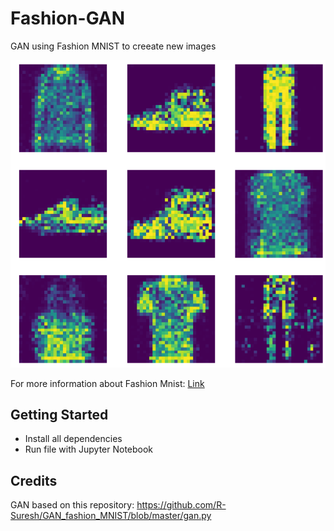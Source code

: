# Fashion-GAN
GAN using Fashion MNIST to creeate new images

![Example](https://github.com/Stefan850/Fashion-GAN/blob/master/example.png)

For more information about Fashion Mnist: [Link](https://github.com/zalandoresearch/fashion-mnist)

## Getting Started
 - Install all dependencies
 - Run file with Jupyter Notebook


## Credits
GAN based on this repository:
https://github.com/R-Suresh/GAN_fashion_MNIST/blob/master/gan.py
